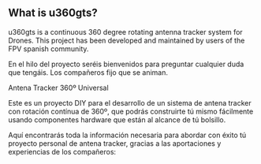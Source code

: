 ## What is u360gts?

u360gts is a continuous 360 degree rotating antenna tracker system for Drones. This project has been developed and maintained by users of the FPV spanish community.

En el hilo del proyecto seréis bienvenidos para preguntar cualquier duda que tengáis. Los compañeros fijo que se animan.

Antena Tracker 360º Universal

Este es un proyecto DIY para el desarrollo de un sistema de antena tracker con rotación contínua de 360º, que podrás construirte tú mismo fácilmente usando componentes hardware que están al alcance de tú bolsillo.

Aquí encontrarás toda la información necesaria para abordar con éxito tú proyecto personal de antena tracker, gracias a las aportaciones y experiencias de los compañeros:
